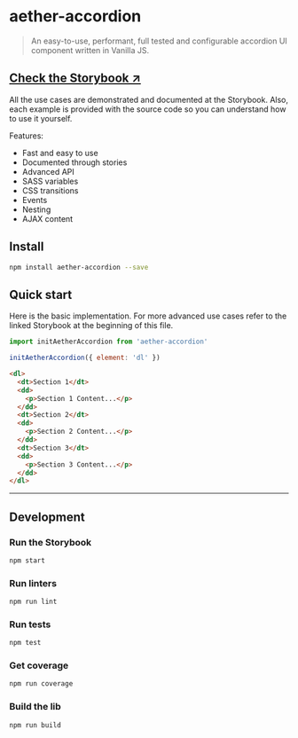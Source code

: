 # aether-accordion

> An easy-to-use, performant, full tested and configurable accordion UI component written in Vanilla JS.

## [Check the Storybook ↗](https://desko27.github.io/aether-accordion)

All the use cases are demonstrated and documented at the Storybook. Also, each example is provided with the source code so you can understand how to use it yourself.

Features:

- Fast and easy to use
- Documented through stories
- Advanced API
- SASS variables
- CSS transitions
- Events
- Nesting
- AJAX content

## Install

```sh
npm install aether-accordion --save
```

## Quick start

Here is the basic implementation. For more advanced use cases refer to the linked Storybook at the beginning of this file.

```js
import initAetherAccordion from 'aether-accordion'

initAetherAccordion({ element: 'dl' })
```

```html
<dl>
  <dt>Section 1</dt>
  <dd>
    <p>Section 1 Content...</p>
  </dd>
  <dt>Section 2</dt>
  <dd>
    <p>Section 2 Content...</p>
  </dd>
  <dt>Section 3</dt>
  <dd>
    <p>Section 3 Content...</p>
  </dd>
</dl>
```

---

## Development

### Run the Storybook

```sh
npm start
```

### Run linters

```sh
npm run lint
```

### Run tests

```sh
npm test
```

### Get coverage

```sh
npm run coverage
```

### Build the lib

```sh
npm run build
```
